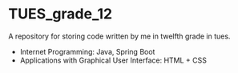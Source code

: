 # TUES_grade_12
A repository for storing code written by me in twelfth grade in tues.
<ul>
  <li>Internet Programming: Java, Spring Boot</li>
  <li>Applications with Graphical User Interface: HTML + CSS</li>
</ul>

